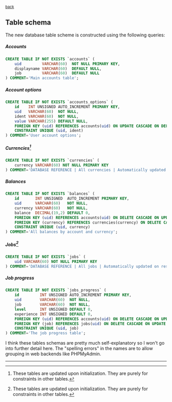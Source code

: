 <sub>[back](sql_proposal.md)</sub>

## Table schema

The new database table scheme is constructed using the following queries:

##### Accounts

```SQL
CREATE TABLE IF NOT EXISTS `accounts` (
	uid         VARCHAR(60)  NOT NULL PRIMARY KEY,
	displayname VARCHAR(60)  DEFAULT NULL,
	job         VARCHAR(60)  DEFAULT NULL
) COMMENT='Main accounts table';
```

##### Account options

```SQL
CREATE TABLE IF NOT EXISTS `accounts_options` (
	id    INT UNSIGNED AUTO_INCREMENT PRIMARY KEY,
    uid   VARCHAR(60)  NOT NULL,
    ident VARCHAR(60)  NOT NULL,
    value VARCHAR(255) DEFAULT NULL,
    FOREIGN KEY (uid) REFERENCES accounts(uid) ON UPDATE CASCADE ON DELETE CASCADE,
	CONSTRAINT UNIQUE (uid, ident)
) COMMENT='User account options';
```

##### Currencies[^1]

```sql
CREATE TABLE IF NOT EXISTS `currencies` (
	currency VARCHAR(60) NOT NULL PRIMARY KEY
) COMMENT='DATABASE REFERENCE | All currencies | Automatically updated on restart';
```

##### Balances

```SQL
CREATE TABLE IF NOT EXISTS `balances` (
	id       INT UNSIGNED  AUTO_INCREMENT PRIMARY KEY,
	uid      VARCHAR(60)   NOT NULL,
    currency VARCHAR(60)   NOT NULL,
    balance  DECIMAL(19,2) DEFAULT 0,
    FOREIGN KEY (uid) REFERENCES accounts(uid) ON DELETE CASCADE ON UPDATE CASCADE,
    FOREIGN KEY (currency) REFERENCES currencies(currency) ON DELETE CASCADE ON UPDATE CASCADE,
    CONSTRAINT UNIQUE (uid, currency)
) COMMENT='All balances by account and currency';
```

##### Jobs[^1] 

```SQL
CREATE TABLE IF NOT EXISTS `jobs` (
	uid VARCHAR(60) NOT NULL PRIMARY KEY
) COMMENT='DATABASE REFERENCE | All jobs | Automatically updated on restart'; 
```

##### Job progress

```sql
CREATE TABLE IF NOT EXISTS `jobs_progress` (
	id         INT UNSIGNED AUTO_INCREMENT PRIMARY KEY,
    uid        VARCHAR(60)  NOT NULL,
    job        VARCHAR(60)  NOT NULL,
    level      INT UNSIGNED DEFAULT 0,
    experience INT UNSIGNED DEFAULT 0,
    FOREIGN KEY (uid) REFERENCES accounts(uid) ON DELETE CASCADE ON UPDATE CASCADE,
    FOREIGN KEY (job) REFERENCES jobs(uid) ON DELETE CASCADE ON UPDATE CASCADE,
    CONSTRAINT UNIQUE (uid, job)
) COMMENT='The job progress table';
```



I think these tables schemas are pretty much self-explanatory so I won't go into further detail here. The "spelling errors" in the names are to allow grouping in web backends like PHPMyAdmin.

---

[^1]: These tables are updated upon initialization. They are purely for constraints in other tables.
